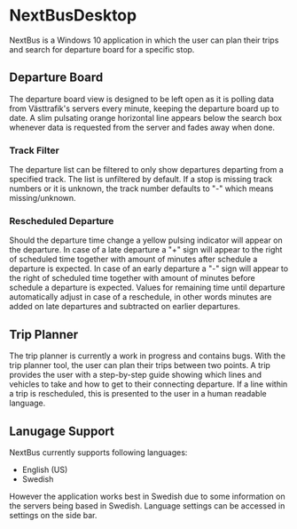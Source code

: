 # NextBusDesktop
NextBus is a Windows 10 application in which the user can plan their trips and search for departure board for a specific stop.

## Departure Board
The departure board view is designed to be left open as it is polling data from Västtrafik's servers every minute, keeping the departure board up to date.
A slim pulsating orange horizontal line appears below the search box whenever data is requested from the server and fades away when done.

### Track Filter
The departure list can be filtered to only show departures departing from a specified track. The list is unfiltered by default.
If a stop is missing track numbers or it is unknown, the track number defaults to "-" which means missing/unknown.

### Rescheduled Departure
Should the departure time change a yellow pulsing indicator will appear on the departure.
In case of a late departure a "+" sign will appear to the right of scheduled time together with amount of minutes after schedule a departure is expected.
In case of an early departure a "-" sign will appear to the right of scheduled time together with amount of minutes before schedule a departure is expected.
Values for remaining time until departure automatically adjust in case of a reschedule, in other words minutes are added on late departures and subtracted on earlier departures.

## Trip Planner
The trip planner is currently a work in progress and contains bugs. With the trip planner tool, the user can plan their trips between two points. 
A trip provides the user with a step-by-step guide showing which lines and vehicles to take and how to get to their connecting departure.
If a line within a trip is rescheduled, this is presented to the user in a human readable language.

## Lanugage Support
NextBus currently supports following languages:
- English (US)
- Swedish

However the application works best in Swedish due to some information on the servers being based in Swedish.
Language settings can be accessed in settings on the side bar.
